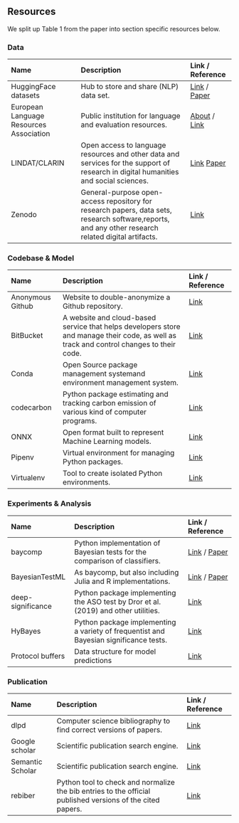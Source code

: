 ## Resources 

We split up Table 1 from the paper into section specific resources below.

### Data

| Name | Description | Link / Reference |
|:----- |:----- |:----- |
| HuggingFace datasets | Hub to store and share (NLP) data set. | [Link](https://huggingface.co/datasets) / [Paper](https://arxiv.org/pdf/2109.02846.pdf) |
| European Language Resources Association | Public institution for language and evaluation resources. | [About](http://www.elra.info/en/about/) / [Link](http://catalogue.elra.info/en-us/) |
| LINDAT/CLARIN | Open access to language resources and other data and services for the support of research in digital humanities and social sciences. | [Link](https://lindat.cz/) [Paper](https://pure.mpg.de/rest/items/item_60744_3/component/file_60745/content) |
| Zenodo | General-purpose open-access repository for research papers, data sets, research software,reports, and any other research related digital artifacts. | [Link](https://zenodo.org/) |

### Codebase & Model

| Name | Description | Link / Reference |
|:----- |:----- |:----- |
| Anonymous Github | Website to double-anonymize a Github repository. | [Link](https://anonymous.4open.science/) |
| BitBucket | A website and cloud-based service that helps developers store and manage their code, as well as track and control changes to their code. | [Link](https://bitbucket.org/product/) |
| Conda | Open Source package management systemand environment management system. | [Link](https://docs.conda.io/en/latest/) | 
| codecarbon | Python package estimating and tracking carbon emission of various kind of computer programs. | [Link](https://github.com/mlco2/codecarbon) |
| ONNX | Open format built to represent Machine Learning models. | [Link](https://onnx.ai/) |
| Pipenv | Virtual environment for managing Python packages. | [Link](https://pipenv.pypa.io/en/latest/) |
| Virtualenv | Tool to create isolated Python environments. | [Link](https://virtualenv.pypa.io/en/latest/) | 

### Experiments & Analysis

| Name | Description | Link / Reference |
|:----- |:----- |:----- |
| baycomp | Python implementation of Bayesian tests for the comparison of classifiers. | [Link](https://github.com/janezd/baycomp) / [Paper](https://jmlr.org/papers/volume18/16-305/16-305.pdf) | 
| BayesianTestML | As baycomp, but also including Julia and R implementations. | [Link](https://github.com/BayesianTestsML/tutorial/) / [Paper](https://jmlr.org/papers/volume18/16-305/16-305.pdf) | 
| deep-significance | Python package implementing the ASO test by Dror et al. (2019) and other utilities. | [Link](https://github.com/Kaleidophon/deep-significance) |
| HyBayes | Python package implementing a variety of frequentist and Bayesian significance tests. | [Link](https://github.com/allenai/HyBayes) |
| Protocol buffers | Data structure for model predictions | [Link](https://developers.google.com/protocol-buffers/) |

### Publication

| Name | Description | Link / Reference |
|:----- |:----- |:----- |
| dlpd | Computer science bibliography to find correct versions of papers. | [Link](https://dblp.org/) | 
| Google scholar | Scientific publication search engine. | [Link](https://scholar.google.com/) |
| Semantic Scholar | Scientific publication search engine. | [Link](https://www.semanticscholar.org) |
| rebiber | Python tool to check and normalize the bib entries to the official published versions of the cited papers. | [Link](https://github.com/yuchenlin/rebiber) |

